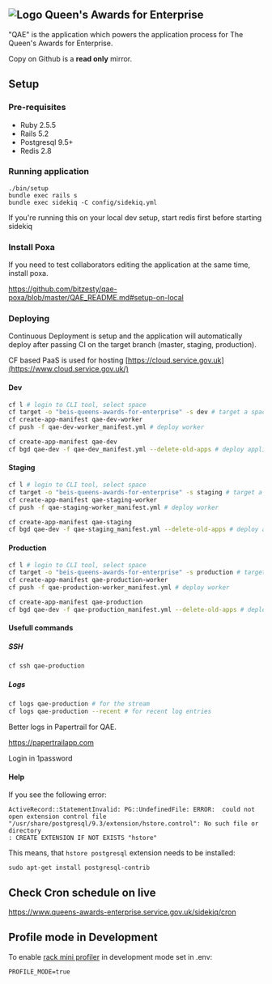 
![Logo](https://raw.githubusercontent.com/bitzesty/qae/master/public/logo.jpg) Queen's Awards for Enterprise
---------------------------

"QAE" is the application which powers the application process for The Queen's Awards for Enterprise.

Copy on Github is a **read only** mirror.

## Setup

### Pre-requisites

* Ruby 2.5.5
* Rails 5.2
* Postgresql 9.5+
* Redis 2.8

### Running application

```
./bin/setup
bundle exec rails s
bundle exec sidekiq -C config/sidekiq.yml
```

If you're running this on your local dev setup, start redis first before starting sidekiq

### Install Poxa

If you need to test collaborators editing the application at the same time, install poxa.

https://github.com/bitzesty/qae-poxa/blob/master/QAE_README.md#setup-on-local

### Deploying

Continuous Deployment is setup and the application will automatically deploy after passing CI on the target branch (master, staging, production).

CF based PaaS is used for hosting [https://cloud.service.gov.uk](https://www.cloud.service.gov.uk/)


#### Dev

```bash
cf l # login to CLI tool, select space
cf target -o "beis-queens-awards-for-enterprise" -s dev # target a space
cf create-app-manifest qae-dev-worker
cf push -f qae-dev-worker_manifest.yml # deploy worker

cf create-app-manifest qae-dev
cf bgd qae-dev -f qae-dev_manifest.yml --delete-old-apps # deploy application with blue green deploy plugin
```


#### Staging

```bash
cf l # login to CLI tool, select space
cf target -o "beis-queens-awards-for-enterprise" -s staging # target a space
cf create-app-manifest qae-staging-worker
cf push -f qae-staging-worker_manifest.yml # deploy worker

cf create-app-manifest qae-staging
cf bgd qae-dev -f qae-staging_manifest.yml --delete-old-apps # deploy application with blue green deploy plugin
```


#### Production

```bash
cf l # login to CLI tool, select space
cf target -o "beis-queens-awards-for-enterprise" -s production # target a space
cf create-app-manifest qae-production-worker
cf push -f qae-production-worker_manifest.yml # deploy worker

cf create-app-manifest qae-production
cf bgd qae-dev -f qae-production_manifest.yml --delete-old-apps # deploy application with blue green deploy plugin
```



#### Usefull commands

##### SSH

```bash
cf ssh qae-production
```

##### Logs

```bash
cf logs qae-production # for the stream
cf logs qae-production --recent # for recent log entries
```

Better logs in Papertrail for QAE.

https://papertrailapp.com

Login in 1password


#### Help

If you see the following error:

```
ActiveRecord::StatementInvalid: PG::UndefinedFile: ERROR:  could not open extension control file "/usr/share/postgresql/9.3/extension/hstore.control": No such file or directory
: CREATE EXTENSION IF NOT EXISTS "hstore"
```

This means, that `hstore postgresql` extension needs to be installed:

```
sudo apt-get install postgresql-contrib
```

## Check Cron schedule on live

https://www.queens-awards-enterprise.service.gov.uk/sidekiq/cron


## Profile mode in Development

To enable [rack mini profiler](https://github.com/MiniProfiler/rack-mini-profiler)
in development mode set in .env:
```
PROFILE_MODE=true
```
